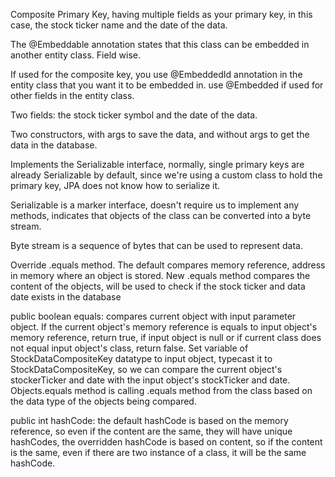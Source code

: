 Composite Primary Key, having multiple fields as your primary key, in this case, the stock ticker name and the date of the data. 

The @Embeddable annotation states that this class can be embedded in another entity class. Field wise.

If used for the composite key, you use @EmbeddedId annotation in the entity class that you want it to be embedded in.
use @Embedded if used for other fields in the entity class.

Two fields: the stock ticker symbol and the date of the data.

Two constructors, with args to save the data, and without args to get the data in the database.

Implements the Serializable interface, normally, single primary keys are already Serializable by default,
since we're using a custom class to hold the primary key, JPA does not know how to serialize it.

Serializable is a marker interface, doesn't require us to implement any methods, indicates that objects of the class can be converted into a byte stream.

Byte stream is a sequence of bytes that can be used to represent data.

Override .equals method. The default compares memory reference, address in memory where an object is stored.
New .equals method compares the content of the objects, will be used to check if the stock ticker and data date exists in the database

public boolean equals: compares current object with input parameter object. If the current object's memory reference is equals to input object's memory reference,
return true, if input object is null or if current class does not equal input object's class, return false.
Set variable of StockDataCompositeKey datatype to input object, typecast it to StockDataCompositeKey,
so we can compare the current object's stockerTicker and date with the input object's stockTicker and date.
Objects.equals method is calling .equals method from the class based on the data type of the objects being compared. 

public int hashCode: the default hashCode is based on the memory reference, so even if the content are the same, they will have unique hashCodes,
the overridden hashCode is based on content, so if the content is the same, even if there are two instance of a class, it will be the same hashCode.

